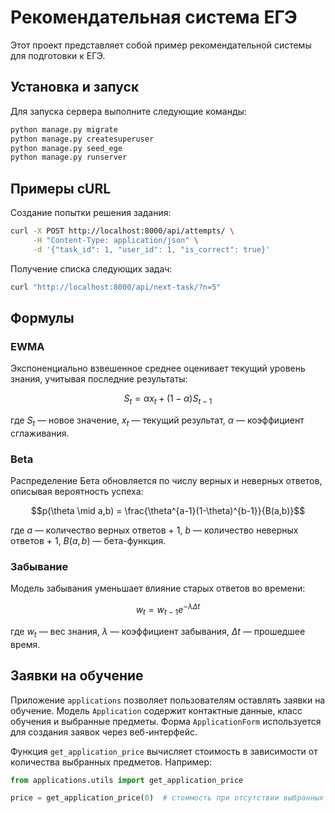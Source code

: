 # Рекомендательная система ЕГЭ

Этот проект представляет собой пример рекомендательной системы для подготовки к ЕГЭ.

## Установка и запуск

Для запуска сервера выполните следующие команды:

```bash
python manage.py migrate
python manage.py createsuperuser
python manage.py seed_ege
python manage.py runserver
```

## Примеры cURL

Создание попытки решения задания:

```bash
curl -X POST http://localhost:8000/api/attempts/ \
     -H "Content-Type: application/json" \
     -d '{"task_id": 1, "user_id": 1, "is_correct": true}'
```

Получение списка следующих задач:

```bash
curl "http://localhost:8000/api/next-task/?n=5"
```

## Формулы

### EWMA
Экспоненциально взвешенное среднее оценивает текущий уровень знания, учитывая последние результаты:

$$S_t = \alpha x_t + (1 - \alpha) S_{t-1}$$

где $S_t$ — новое значение, $x_t$ — текущий результат, $\alpha$ — коэффициент сглаживания.

### Beta
Распределение Бета обновляется по числу верных и неверных ответов, описывая вероятность успеха:

$$p(\theta \mid a,b) = \frac{\theta^{a-1}(1-\theta)^{b-1}}{B(a,b)}$$

где $a$ — количество верных ответов + 1, $b$ — количество неверных ответов + 1, $B(a,b)$ — бета-функция.

### Забывание
Модель забывания уменьшает влияние старых ответов во времени:

$$w_t = w_{t-1} e^{-\lambda \Delta t}$$

где $w_t$ — вес знания, $\lambda$ — коэффициент забывания, $\Delta t$ — прошедшее время.

## Заявки на обучение

Приложение `applications` позволяет пользователям оставлять заявки на обучение.
Модель `Application` содержит контактные данные, класс обучения и выбранные
предметы. Форма `ApplicationForm` используется для создания заявок через
веб-интерфейс.

Функция `get_application_price` вычисляет стоимость в зависимости от количества
выбранных предметов. Например:

```python
from applications.utils import get_application_price

price = get_application_price(0)  # стоимость при отсутствии выбранных предметов
```

